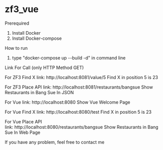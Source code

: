# zf3_vue
Prerequired
1. Install Docker
2. Install Docker-compose

How to run
1. type "docker-compose up --build -d" in command line

Link For Call (only HTTP Method GET)

For ZF3 Find X 
link: http://localhost:8081/value/5 
Find X in position 5 is 23

For ZF3 Place API 
link: http://localhost:8081/restaurants/bangsue 
Show Restaurants in Bang Sue In JSON

For Vue 
link: http://localhost:8080
Show Vue Welcome Page

For Vue Find X 
link: http://localhost:8080/test
Find X in position 5 is 23

For Vue Place API  
link: http://localhost:8080/restaurants/bangsue
Show Restaurants in Bang Sue In Web Page

If you have any problem, feel free to contact me
